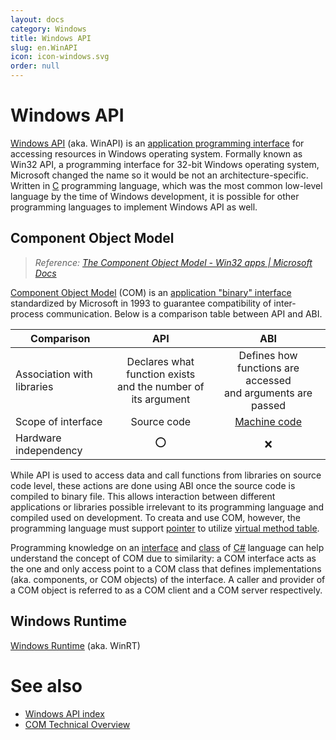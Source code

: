 ```yaml
---
layout: docs
category: Windows
title: Windows API
slug: en.WinAPI
icon: icon-windows.svg
order: null
---
```

# Windows API
[Windows API](https://en.wikipedia.org/wiki/Windows_API) (aka. WinAPI) is an [application programming interface](https://en.wikipedia.org/wiki/API) for accessing resources in Windows operating system. Formally known as Win32 API, a programming interface for 32-bit Windows operating system, Microsoft changed the name so it would be not an architecture-specific. Written in [C](en.C) programming language, which was the most common low-level language by the time of Windows development, it is possible for other programming languages to implement Windows API as well.

## Component Object Model
> *Reference: [The Component Object Model - Win32 apps &#124; Microsoft Docs](https://docs.microsoft.com/en-us/windows/win32/com/the-component-object-model)*

[Component Object Model](https://en.wikipedia.org/wiki/Component_Object_Model) (COM) is an [application "binary" interface](https://en.wikipedia.org/wiki/Application_binary_interface) standardized by Microsoft in 1993 to guarantee compatibility of inter-process communication. Below is a comparison table between API and ABI.

| Comparison                 | API                                                              | ABI                                                             |
|----------------------------|:----------------------------------------------------------------:|:---------------------------------------------------------------:|
| Association with libraries | Declares what function exists<br/>and the number of its argument | Defines how functions are accessed<br/>and arguments are passed |
| Scope of interface         | Source code                                                      | [Machine code](https://en.wikipedia.org/wiki/Machine_code)      |
| Hardware independency      | ⭕                                                               | ❌                                                               |

While API is used to access data and call functions from libraries on source code level, these actions are done using ABI once the source code is compiled to binary file. This allows interaction between different applications or libraries possible irrelevant to its programming language and compiled used on development. To creata and use COM, however, the programming language must support [pointer](en.C#c-pointer) to utilize [virtual method table](https://en.wikipedia.org/wiki/Virtual_method_table).

Programming knowledge on an [interface](en.Csharp#interface) and [class](en.Csharp#c-class) of [C#](en.Csharp) language can help understand the concept of COM due to similarity: a COM interface acts as the one and only access point to a COM class that defines implementations (aka. components, or COM objects) of the interface. A caller and provider of a COM object is referred to as a COM client and a COM server respectively.

## Windows Runtime
[Windows Runtime](https://en.wikipedia.org/wiki/Windows_Runtime) (aka. WinRT)

# See also
* [Windows API index](https://docs.microsoft.com/en-us/windows/win32/apiindex/windows-api-list)
* [COM Technical Overview](https://docs.microsoft.com/en-us/windows/win32/com/com-technical-overview)
